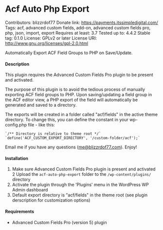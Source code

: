 # Acf Auto Php Export
Contributors: blizzrdof77
Donate link: https://payments.itssimpledigital.com/
Tags: acf, advanced custom fields, add-on, advanced custom fields pro, php, json, import, export
Requires at least: 3.7
Tested up to: 4.4.2
Stable tag: 0.1.0
License: GPLv2 or later
License URI: http://www.gnu.org/licenses/gpl-2.0.html

Automatically Export ACF Field Groups to PHP on Save/Update.

#### Description 

This plugin requires the Advanced Custom Fields Pro plugin to be present and activated.

The purpose of this plugin is to avoid the tedious process of manually exporting
ACF field groups to PHP. Upon saving/updating a field group in the ACF editor
view, a PHP export of the field will automatically be generated and saved to a
directory.

The exports will be created in a folder called "acf/fields" in the active theme
directory.  To change this, you can define the constant in your wp-config.php
file - like this:

    `/** Directory is relative to theme root */`
    `define('ACF_CUSTOM_EXPORT_DIRECTORY', '/custom-folder/acf');`

Email me if you have any questions (me@blizzrdof77.com). Enjoy!

#### Installation 
1. Make sure Advanced Custom Fields Pro plugin is present and activated
2  Upload the `acf-auto-php-export` folder to the `/wp-content/plugins/` directory
3. Activate the plugin through the 'Plugins' menu in the WordPress WP Admin dashboard
4. Default export directory is "acf/fields" in the theme root (see plugin derscription for customization options)

#### Requirements 
* Advanced Custom Fields Pro (version 5) plugin
